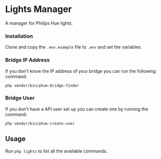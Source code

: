 # Lights Manager

A manager for Philips Hue lights.

### Installation

Clone and copy the `.env.example` file to `.env` and set the variables.

### Bridge IP Address

If you don't know the IP address of your bridge you can run the following command:

```
php vendor/bin/phue-bridge-finder
```

### Bridge User

If you don't have a API user set up you can create one by running the command:

```
php vendor/bin/phue-create-user
```

## Usage

Run `php lights` to list all the available commands.
